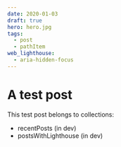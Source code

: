 ```yaml
---
date: 2020-01-03
draft: true
hero: hero.jpg
tags:
  - post
  - pathItem
web_lighthouse:
  - aria-hidden-focus
---
```


# A test post

This test post belongs to collections:
+ recentPosts (in dev)
+ postsWithLighthouse (in dev)